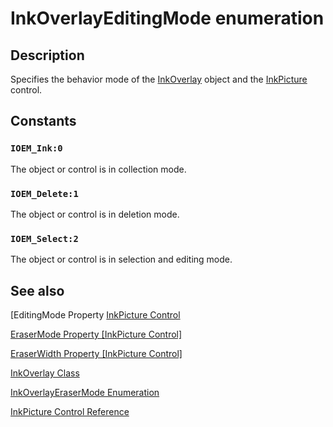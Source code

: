# InkOverlayEditingMode enumeration

## Description

Specifies the behavior mode of the [InkOverlay](https://learn.microsoft.com/windows/desktop/tablet/inkoverlay-class) object and the [InkPicture](https://learn.microsoft.com/windows/desktop/tablet/inkpicture-control-reference) control.

## Constants

### `IOEM_Ink:0`

The object or control is in collection mode.

### `IOEM_Delete:1`

The object or control is in deletion mode.

### `IOEM_Select:2`

The object or control is in selection and editing mode.

## See also

[EditingMode Property [InkPicture Control](https://learn.microsoft.com/windows/desktop/api/msinkaut/nf-msinkaut-iinkpicture-get_editingmode)

[EraserMode Property [InkPicture Control]](https://learn.microsoft.com/windows/desktop/api/msinkaut/nf-msinkaut-iinkpicture-get_erasermode)

[EraserWidth Property [InkPicture Control]](https://learn.microsoft.com/windows/desktop/api/msinkaut/nf-msinkaut-iinkpicture-get_eraserwidth)

[InkOverlay Class](https://learn.microsoft.com/windows/desktop/tablet/inkoverlay-class)

[InkOverlayEraserMode Enumeration](https://learn.microsoft.com/windows/desktop/api/msinkaut/ne-msinkaut-inkoverlayerasermode)

[InkPicture Control Reference](https://learn.microsoft.com/windows/desktop/tablet/inkpicture-control-reference)